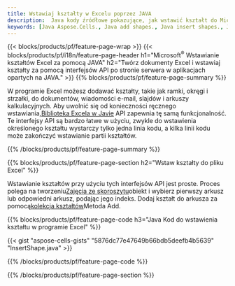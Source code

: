 ```yaml
---
title: Wstawiaj kształty w Excelu poprzez JAVA
description:  Java kody źródłowe pokazujące, jak wstawić kształt do Microsoft plików Excel przy użyciu biblioteki JAVA.
keywords: [Java Aspose.Cells., Java add shapes., Java insert shapes., Java create shapes]
---
```

{{< blocks/products/pf/feature-page-wrap >}}
{{< blocks/products/pf/i18n/feature-page-header h1="Microsoft<sup>&reg;</sup> Wstawianie kształtów Excel za pomocą JAVA" h2="Twórz dokumenty Excel i wstawiaj kształty za pomocą interfejsów API po stronie serwera w aplikacjach opartych na JAVA." >}}
{{% blocks/products/pf/feature-page-summary %}}

 W programie Excel możesz dodawać kształty, takie jak ramki, okręgi i strzałki, do dokumentów, wiadomości e-mail, slajdów i arkuszy kalkulacyjnych. Aby uwolnić się od konieczności ręcznego wstawiania,[Biblioteka Excela w Javie](https://releases.aspose.com/cells/java/) API zapewnia tę samą funkcjonalność. Te interfejsy API są bardzo łatwe w użyciu, zwykle do wstawienia określonego kształtu wystarczy tylko jedna linia kodu, a kilka linii kodu może zakończyć wstawianie partii kształtów.

{{% /blocks/products/pf/feature-page-summary %}}

{{% blocks/products/pf/feature-page-section h2="Wstaw kształty do pliku Excel" %}}

 Wstawianie kształtów przy użyciu tych interfejsów API jest proste. Proces polega na tworzeniu[Zajęcia ze skoroszytu](https://reference.aspose.com/cells/java/com.aspose.cells/workbook/)obiekt i wybierz pierwszy arkusz lub odpowiedni arkusz, podając jego indeks. Dodaj kształt do arkusza za pomocą[kolekcja kształtów](https://reference.aspose.com/cells/java/com.aspose.cells/shapecollection/)Metoda Add.

{{% blocks/products/pf/feature-page-code h3="Java Kod do wstawienia kształtu w programie Excel" %}}

{{< gist "aspose-cells-gists" "5876dc77e47649b66bdb5deefb4b5639" "InsertShape.java" >}}

{{% /blocks/products/pf/feature-page-code %}}

{{% /blocks/products/pf/feature-page-section %}}
